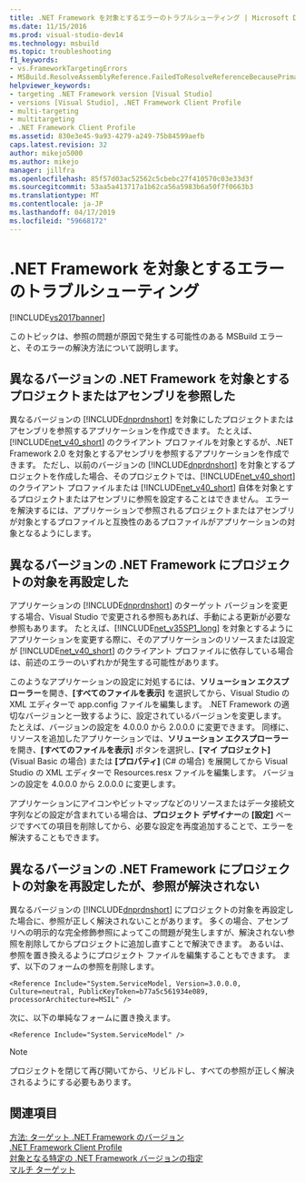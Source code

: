 ```yaml
---
title: .NET Framework を対象とするエラーのトラブルシューティング | Microsoft Docs
ms.date: 11/15/2016
ms.prod: visual-studio-dev14
ms.technology: msbuild
ms.topic: troubleshooting
f1_keywords:
- vs.FrameworkTargetingErrors
- MSBuild.ResolveAssemblyReference.FailedToResolveReferenceBecausePrimaryAssemblyInExclusionList
helpviewer_keywords:
- targeting .NET Framework version [Visual Studio]
- versions [Visual Studio], .NET Framework Client Profile
- multi-targeting
- multitargeting
- .NET Framework Client Profile
ms.assetid: 830e3e45-9a93-4279-a249-75b84599aefb
caps.latest.revision: 32
author: mikejo5000
ms.author: mikejo
manager: jillfra
ms.openlocfilehash: 85f57d03ac52562c5cbebc27f410570c03e33d3f
ms.sourcegitcommit: 53aa5a413717a1b62ca56a5983b6a50f7f0663b3
ms.translationtype: MT
ms.contentlocale: ja-JP
ms.lasthandoff: 04/17/2019
ms.locfileid: "59668172"
---
```

# <a name="troubleshooting-net-framework-targeting-errors"></a>.NET Framework を対象とするエラーのトラブルシューティング
[!INCLUDE[vs2017banner](../includes/vs2017banner.md)]

このトピックは、参照の問題が原因で発生する可能性のある MSBuild エラーと、そのエラーの解決方法について説明します。  
  
## <a name="you-have-referenced-a-project-or-assembly-that-targets-a-different-version-of-the-net-framework"></a>異なるバージョンの .NET Framework を対象とするプロジェクトまたはアセンブリを参照した  
 異なるバージョンの [!INCLUDE[dnprdnshort](../includes/dnprdnshort-md.md)] を対象にしたプロジェクトまたはアセンブリを参照するアプリケーションを作成できます。 たとえば、[!INCLUDE[net_v40_short](../includes/net-v40-short-md.md)] のクライアント プロファイルを対象とするが、.NET Framework 2.0 を対象とするアセンブリを参照するアプリケーションを作成できます。 ただし、以前のバージョンの [!INCLUDE[dnprdnshort](../includes/dnprdnshort-md.md)] を対象とするプロジェクトを作成した場合、そのプロジェクトでは、[!INCLUDE[net_v40_short](../includes/net-v40-short-md.md)] のクライアント プロファイルまたは [!INCLUDE[net_v40_short](../includes/net-v40-short-md.md)] 自体を対象とするプロジェクトまたはアセンブリに参照を設定することはできません。 エラーを解決するには、アプリケーションで参照されるプロジェクトまたはアセンブリが対象とするプロファイルと互換性のあるプロファイルがアプリケーションの対象となるようにします。  
  
## <a name="you-have-re-targeted-a-project-to-a-different-version-of-the-net-framework"></a>異なるバージョンの .NET Framework にプロジェクトの対象を再設定した  
 アプリケーションの [!INCLUDE[dnprdnshort](../includes/dnprdnshort-md.md)] のターゲット バージョンを変更する場合、Visual Studio で変更される参照もあれば、手動による更新が必要な参照もあります。 たとえば、[!INCLUDE[net_v35SP1_long](../includes/net-v35sp1-long-md.md)] を対象とするようにアプリケーションを変更する際に、そのアプリケーションのリソースまたは設定が [!INCLUDE[net_v40_short](../includes/net-v40-short-md.md)] のクライアント プロファイルに依存している場合は、前述のエラーのいずれかが発生する可能性があります。  
  
 このようなアプリケーションの設定に対処するには、**ソリューション エクスプローラー**を開き、**[すべてのファイルを表示]** を選択してから、Visual Studio の XML エディターで app.config ファイルを編集します。 .NET Framework の適切なバージョンと一致するように、設定されているバージョンを変更します。 たとえば、バージョンの設定を 4.0.0.0 から 2.0.0.0 に変更できます。 同様に、リソースを追加したアプリケーションでは、**ソリューション エクスプローラー**を開き、**[すべてのファイルを表示]** ボタンを選択し、**[マイ プロジェクト]** (Visual Basic の場合) または **[プロパティ]** (C# の場合) を展開してから Visual Studio の XML エディターで Resources.resx ファイルを編集します。 バージョンの設定を 4.0.0.0 から 2.0.0.0 に変更します。  
  
 アプリケーションにアイコンやビットマップなどのリソースまたはデータ接続文字列などの設定が含まれている場合は、**プロジェクト デザイナー**の **[設定]** ページですべての項目を削除してから、必要な設定を再度追加することで、エラーを解決することもできます。  
  
## <a name="you-have-re-targeted-a-project-to-a-different-version-of-the-net-framework-and-references-do-not-resolve"></a>異なるバージョンの .NET Framework にプロジェクトの対象を再設定したが、参照が解決されない  
 異なるバージョンの [!INCLUDE[dnprdnshort](../includes/dnprdnshort-md.md)] にプロジェクトの対象を再設定した場合に、参照が正しく解決されないことがあります。 多くの場合、アセンブリへの明示的な完全修飾参照によってこの問題が発生しますが、解決されない参照を削除してからプロジェクトに追加し直すことで解決できます。 あるいは、参照を置き換えるようにプロジェクト ファイルを編集することもできます。 まず、以下のフォームの参照を削除します。  
  
```  
<Reference Include="System.ServiceModel, Version=3.0.0.0, Culture=neutral, PublicKeyToken=b77a5c561934e089, processorArchitecture=MSIL" />  
```  
  
 次に、以下の単純なフォームに置き換えます。  
  
```  
<Reference Include="System.ServiceModel" />  
```  
  
> [!NOTE]
>  プロジェクトを閉じて再び開いてから、リビルドし、すべての参照が正しく解決されるようにする必要もあります。  
  
## <a name="see-also"></a>関連項目  
 [方法: ターゲット .NET Framework のバージョン](../ide/how-to-target-a-version-of-the-dotnet-framework.md)   
 [.NET Framework Client Profile](http://msdn.microsoft.com/library/f0219919-1f02-4588-8704-327a62fd91f1)   
 [対象となる特定の .NET Framework バージョンの指定](../ide/targeting-a-specific-dotnet-framework-version.md)   
 [マルチ ターゲット](../msbuild/msbuild-multitargeting-overview.md)
